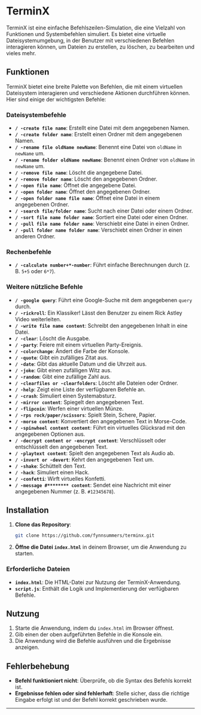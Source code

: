 # TerminX

TerminX ist eine einfache Befehlszeilen-Simulation, die eine Vielzahl von Funktionen und Systembefehlen simuliert. Es bietet eine virtuelle Dateisystemumgebung, in der Benutzer mit verschiedenen Befehlen interagieren können, um Dateien zu erstellen, zu löschen, zu bearbeiten und vieles mehr.

## Funktionen

TerminX bietet eine breite Palette von Befehlen, die mit einem virtuellen Dateisystem interagieren und verschiedene Aktionen durchführen können. Hier sind einige der wichtigsten Befehle:

### Dateisystembefehle
- **`/ -create file name`**: Erstellt eine Datei mit dem angegebenen Namen.
- **`/ -create folder name`**: Erstellt einen Ordner mit dem angegebenen Namen.
- **`/ -rename file oldName newName`**: Benennt eine Datei von `oldName` in `newName` um.
- **`/ -rename folder oldName newName`**: Benennt einen Ordner von `oldName` in `newName` um.
- **`/ -remove file name`**: Löscht die angegebene Datei.
- **`/ -remove folder name`**: Löscht den angegebenen Ordner.
- **`/ -open file name`**: Öffnet die angegebene Datei.
- **`/ -open folder name`**: Öffnet den angegebenen Ordner.
- **`/ -open folder name file name`**: Öffnet eine Datei in einem angegebenen Ordner.
- **`/ -search file/folder name`**: Sucht nach einer Datei oder einem Ordner.
- **`/ -sort file name folder name`**: Sortiert eine Datei oder einen Ordner.
- **`/ -pull file name folder name`**: Verschiebt eine Datei in einen Ordner.
- **`/ -pull folder name folder name`**: Verschiebt einen Ordner in einen anderen Ordner.

### Rechenbefehle
- **`/ -calculate number+*-number`**: Führt einfache Berechnungen durch (z. B. `5+5` oder `6*7`).
  
### Weitere nützliche Befehle
- **`/ -google query`**: Führt eine Google-Suche mit dem angegebenen `query` durch.
- **`/ -rickroll`**: Ein Klassiker! Lässt den Benutzer zu einem Rick Astley Video weiterleiten.
- **`/ -write file name content`**: Schreibt den angegebenen Inhalt in eine Datei.
- **`/ -clear`**: Löscht die Ausgabe.
- **`/ -party`**: Feiere mit einem virtuellen Party-Ereignis.
- **`/ -colorchange`**: Ändert die Farbe der Konsole.
- **`/ -quote`**: Gibt ein zufälliges Zitat aus.
- **`/ -date`**: Gibt das aktuelle Datum und die Uhrzeit aus.
- **`/ -joke`**: Gibt einen zufälligen Witz aus.
- **`/ -random`**: Gibt eine zufällige Zahl aus.
- **`/ -clearfiles or -clearfolders`**: Löscht alle Dateien oder Ordner.
- **`/ -help`**: Zeigt eine Liste der verfügbaren Befehle an.
- **`/ -crash`**: Simuliert einen Systemabsturz.
- **`/ -mirror content`**: Spiegelt den angegebenen Text.
- **`/ -flipcoin`**: Werfen einer virtuellen Münze.
- **`/ -rps rock/paper/scissors`**: Spielt Stein, Schere, Papier.
- **`/ -morse content`**: Konvertiert den angegebenen Text in Morse-Code.
- **`/ -spinwheel content content`**: Führt ein virtuelles Glücksrad mit den angegebenen Optionen aus.
- **`/ -decrypt content or -encrypt content`**: Verschlüsselt oder entschlüsselt den angegebenen Text.
- **`/ -playtext content`**: Spielt den angegebenen Text als Audio ab.
- **`/ -invert or -devert`**: Kehrt den angegebenen Text um.
- **`/ -shake`**: Schüttelt den Text.
- **`/ -hack`**: Simuliert einen Hack.
- **`/ -confetti`**: Wirft virtuelles Konfetti.
- **`/ -message #******** content`**: Sendet eine Nachricht mit einer angegebenen Nummer (z. B. `#12345678`).

## Installation

1. **Clone das Repository**:
    ```bash
    git clone https://github.com/fynnsummers/terminx.git
    ```

2. **Öffne die Datei `index.html`** in deinem Browser, um die Anwendung zu starten.

### Erforderliche Dateien
- **`index.html`**: Die HTML-Datei zur Nutzung der TerminX-Anwendung.
- **`script.js`**: Enthält die Logik und Implementierung der verfügbaren Befehle.

## Nutzung

1. Starte die Anwendung, indem du `index.html` im Browser öffnest.
2. Gib einen der oben aufgeführten Befehle in die Konsole ein.
3. Die Anwendung wird die Befehle ausführen und die Ergebnisse anzeigen.

## Fehlerbehebung

- **Befehl funktioniert nicht**: Überprüfe, ob die Syntax des Befehls korrekt ist.
- **Ergebnisse fehlen oder sind fehlerhaft**: Stelle sicher, dass die richtige Eingabe erfolgt ist und der Befehl korrekt geschrieben wurde.
  
---
